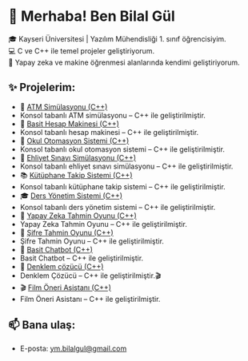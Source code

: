 # 👋 Merhaba! Ben Bilal Gül

🎓 Kayseri Üniversitesi | Yazılım Mühendisliği 1. sınıf öğrencisiyim.  
💻 C ve C++ ile temel projeler geliştiriyorum.  
🧠 Yapay zeka ve makine öğrenmesi alanlarında kendimi geliştiriyorum.

## ✨ Projelerim:
- 🏦 [ATM Simülasyonu (C++)](https://github.com/Bilal-gul/Atm-Sim-lasyonu)
- Konsol tabanlı ATM simülasyonu – C++ ile geliştirilmiştir.
- 🧮 [Basit Hesap Makinesi (C++)](https://github.com/Bilal-gul/Basit-Hesap-Makinesi)
- Konsol tabanlı hesap makinesi – C++ ile geliştirilmiştir.
- 🏫 [Okul Otomasyon Sistemi (C++)](https://github.com/Bilal-gul/okul-otomasyon-sistemi)
- Konsol tabanlı okul otomasyon sistemi – C++ ile geliştirilmiştir.
- 🚦 [Ehliyet Sınavı Simülasyonu (C++)](https://github.com/Bilal-gul/Ehliyet-s-nav-sistemi)
- Konsol tabanlı ehliyet sınavı simülasyonu – C++ ile geliştirilmiştir.
- 📚 [Kütüphane Takip Sistemi (C++)](https://github.com/Bilal-gul/K-t-phane-takip-sistemi)
- Konsol tabanlı kütüphane takip sistemi – C++ ile geliştirilmiştir.
- 🎓 [Ders Yönetim Sistemi (C++)](https://github.com/Bilal-gul/Ders-y-netim-sistemi)
- Konsol tabanlı ders yönetim sistemi – C++ ile geliştirilmiştir.
- 🧠 [Yapay Zeka Tahmin Oyunu (C++)](https://github.com/Bilal-gul/yapay-zeka-tahmin-oyunu)
- Yapay Zeka Tahmin Oyunu – C++ ile geliştirilmiştir.
- 🔐 [Şifre Tahmin Oyunu (C++)](https://github.com/Bilal-gul/-sifre-Tahmin-Oyunu)
- Şifre Tahmin Oyunu – C++ ile geliştirilmiştir.
- 🤖 [Basit Chatbot (C++)](https://github.com/Bilal-gul/Basit-Chatbot)
- Basit Chatbot – C++ ile geliştirilmiştir.
- 📐 [Denklem çözücü (C++)](https://github.com/Bilal-gul/denklem-cozucu-cpp)
- Denklem Çözücü – C++ ile geliştirilmiştir.🎬
- 🎬 [Film Öneri Asistanı (C++)](https://github.com/Bilal-gul/film-oneri-asistani)
- Film Öneri Asistanı – C++ ile geliştirilmiştir.
## 📫 Bana ulaş:
- E-posta: ym.bilalgul@gmail.com

